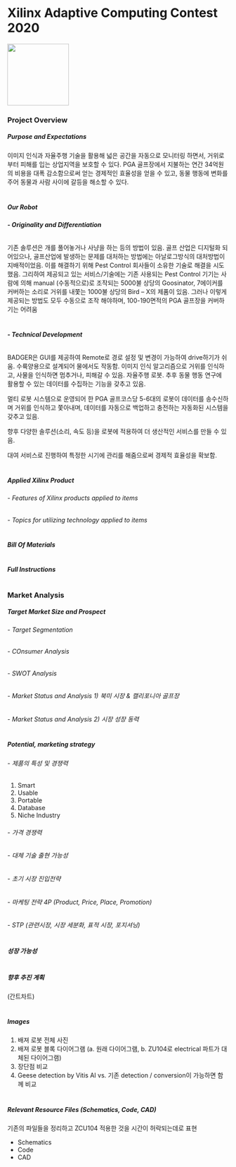 # Xilinx Adaptive Computing Contest 2020



<img src="https://www.xilinx.com/content/dam/xilinx/imgs/press/media-kits/corporate/xilinx-logo.png" width="140">


### Project Overview

##### Purpose and Expectations
이미지 인식과 자율주행 기술을 활용해 넓은 공간을 자동으로 모니터링 하면서, 거위로부터 피해를 입는 상업지역을 보호할 수 있다. PGA 골프장에서 지불하는 연간 34억원의 비용을 대폭 감소함으로써 얻는 경제적인 효율성을 얻을 수 있고, 동물 행동에 변화를 주어 동물과 사람 사이에 갈등을 해소할 수 있다.
#
##### Our Robot

###### **- Originality and Differentiation**
기존 솔루션은 개를 풀어놓거나 사냥을 하는 등의 방법이 있음. 골프 산업은 디지털화 되어있으나, 골프산업에 발생하는 문제를 대처하는 방법에는 아날로그방식의 대처방법이 지배적이었음. 이를 해결하기 위해 Pest Control 회사들이 소유한 기술로 해결을 시도했음. 그리하여 제공되고 있는 서비스/기술에는 기존 사용되는 Pest Control 기기는 사람에 의해 manual (수동적으로)로 조작되는 5000불 상당의 Goosinator, 7에이커를 커버하는 소리로 거위를 내쫓는 1000불 상당의 Bird – X의 제품이 있음. 그러나 이렇게 제공되는 방법도 모두 수동으로 조작 해야하며, 100-190면적의 PGA 골프장을 커버하기는 어려움
#
###### **- Technical Development**
BADGER은 GUI를 제공하여 Remote로 경로 설정 및 변경이 가능하여 drive하기가 쉬움. 수륙양용으로 설계되어 물에서도 작동함. 이미지 인식 알고리즘으로 거위를 인식하고, 사물을 인식하면 멈추거나, 피해갈 수 있음. 자율주행 로봇. 추후 동물 행동 연구에 활용할 수 있는 데이터를 수집하는 기능을 갖추고 있음. 

멀티 로봇 시스템으로 운영되어 한 PGA 골프코스당 5-6대의 로봇이 데이터를 송수신하며 거위를 인식하고 쫓아내며, 데이터를 자동으로 백업하고 충전하는 자동화된 시스템을 갖추고 있음. 

향후 다양한 솔루션(소리, 속도 등)을 로봇에 적용하여 더 생산적인 서비스를 만들 수 있음. 

대여 서비스로 진행하여 특정한 시기에 관리를 해줌으로써 경제적 효율성을 확보함.
#
##### Applied Xilinx Product
###### - Features of Xilinx products applied to items
###### - Topics for utilizing technology applied to items
#
##### Bill Of Materials
#
##### Full Instructions
#
### Market Analysis
##### Target Market Size and Prospect
###### - Target Segmentation
###### - COnsumer Analysis
###### - SWOT Analysis
###### - Market Status and Analysis 1) 북미 시장 & 캘리포니아 골프장
###### - Market Status and Analysis 2) 시장 성장 동력
#
##### Potential, marketing strategy
###### - 제품의 특성 및 경쟁력
1) Smart
2) Usable
3) Portable
4) Database
5) Niche Industry
###### - 가격 경쟁력
###### - 대체 기술 출현 가능성
###### - 초기 시장 진입전략
###### - 마케팅 전략 4P (Product, Price, Place, Promotion)
###### - STP (관련시장, 시장 세분화, 표적 시장, 포지셔닝)

#
##### 성장 가능성
#
##### 향후 추진 계획
(간트차트)
#
##### Images
1. 배져 로봇 전체 사진
2. 배져 로봇 블록 다이어그램 
    (a. 원래 다이어그램, b. ZU104로 electrical 파트가 대체된 다이어그램)
3. 장단점 비교
4. Geese detection by Vitis AI vs. 기존 detection / conversion이 가능하면 함께 비교 
#
##### Relevant Resource Files (Schematics, Code, CAD)
기존의 파일들을 정리하고 ZCU104 적용한 것을 시간이 허락되는데로 표현 
- Schematics
- Code
- CAD
